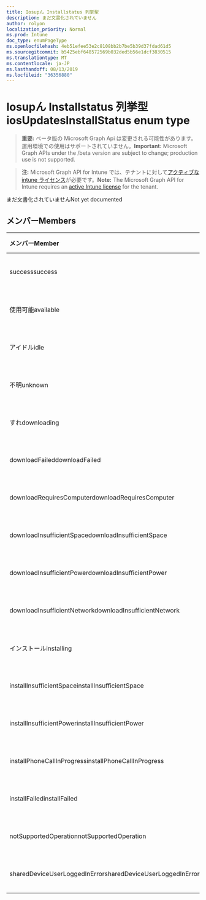 ```yaml
---
title: Iosupん Installstatus 列挙型
description: まだ文書化されていません
author: rolyon
localization_priority: Normal
ms.prod: Intune
doc_type: enumPageType
ms.openlocfilehash: 4eb51efee53e2c8108bb2b7be5b39d37fdad61d5
ms.sourcegitcommit: b5425ebf648572569b032ded5b56e1dcf3830515
ms.translationtype: MT
ms.contentlocale: ja-JP
ms.lasthandoff: 08/13/2019
ms.locfileid: "36356880"
---
```

# <a name="iosupdatesinstallstatus-enum-type"></a><span data-ttu-id="d82d3-103">Iosupん Installstatus 列挙型</span><span class="sxs-lookup"><span data-stu-id="d82d3-103">iosUpdatesInstallStatus enum type</span></span>

> <span data-ttu-id="d82d3-104">**重要:** ベータ版の Microsoft Graph Api は変更される可能性があります。運用環境での使用はサポートされていません。</span><span class="sxs-lookup"><span data-stu-id="d82d3-104">**Important:** Microsoft Graph APIs under the /beta version are subject to change; production use is not supported.</span></span>

> <span data-ttu-id="d82d3-105">**注:** Microsoft Graph API for Intune では、テナントに対して[アクティブな intune ライセンス](https://go.microsoft.com/fwlink/?linkid=839381)が必要です。</span><span class="sxs-lookup"><span data-stu-id="d82d3-105">**Note:** The Microsoft Graph API for Intune requires an [active Intune license](https://go.microsoft.com/fwlink/?linkid=839381) for the tenant.</span></span>

<span data-ttu-id="d82d3-106">まだ文書化されていません</span><span class="sxs-lookup"><span data-stu-id="d82d3-106">Not yet documented</span></span>

## <a name="members"></a><span data-ttu-id="d82d3-107">メンバー</span><span class="sxs-lookup"><span data-stu-id="d82d3-107">Members</span></span>
|<span data-ttu-id="d82d3-108">メンバー</span><span class="sxs-lookup"><span data-stu-id="d82d3-108">Member</span></span>|<span data-ttu-id="d82d3-109">値</span><span class="sxs-lookup"><span data-stu-id="d82d3-109">Value</span></span>|<span data-ttu-id="d82d3-110">説明</span><span class="sxs-lookup"><span data-stu-id="d82d3-110">Description</span></span>|
|:---|:---|:---|
|<span data-ttu-id="d82d3-111">success</span><span class="sxs-lookup"><span data-stu-id="d82d3-111">success</span></span>|<span data-ttu-id="d82d3-112">.0</span><span class="sxs-lookup"><span data-stu-id="d82d3-112">0</span></span>|<span data-ttu-id="d82d3-113">まだ文書化されていません</span><span class="sxs-lookup"><span data-stu-id="d82d3-113">Not yet documented</span></span>|
|<span data-ttu-id="d82d3-114">使用可能</span><span class="sxs-lookup"><span data-stu-id="d82d3-114">available</span></span>|<span data-ttu-id="d82d3-115">1-d</span><span class="sxs-lookup"><span data-stu-id="d82d3-115">1</span></span>|<span data-ttu-id="d82d3-116">まだ文書化されていません</span><span class="sxs-lookup"><span data-stu-id="d82d3-116">Not yet documented</span></span>|
|<span data-ttu-id="d82d3-117">アイドル</span><span class="sxs-lookup"><span data-stu-id="d82d3-117">idle</span></span>|<span data-ttu-id="d82d3-118">pbm-2</span><span class="sxs-lookup"><span data-stu-id="d82d3-118">2</span></span>|<span data-ttu-id="d82d3-119">まだ文書化されていません</span><span class="sxs-lookup"><span data-stu-id="d82d3-119">Not yet documented</span></span>|
|<span data-ttu-id="d82d3-120">不明</span><span class="sxs-lookup"><span data-stu-id="d82d3-120">unknown</span></span>|<span data-ttu-id="d82d3-121">1/3</span><span class="sxs-lookup"><span data-stu-id="d82d3-121">3</span></span>|<span data-ttu-id="d82d3-122">まだ文書化されていません</span><span class="sxs-lookup"><span data-stu-id="d82d3-122">Not yet documented</span></span>|
|<span data-ttu-id="d82d3-123">すれ</span><span class="sxs-lookup"><span data-stu-id="d82d3-123">downloading</span></span>|<span data-ttu-id="d82d3-124">-2016330712</span><span class="sxs-lookup"><span data-stu-id="d82d3-124">-2016330712</span></span>|<span data-ttu-id="d82d3-125">まだ文書化されていません</span><span class="sxs-lookup"><span data-stu-id="d82d3-125">Not yet documented</span></span>|
|<span data-ttu-id="d82d3-126">downloadFailed</span><span class="sxs-lookup"><span data-stu-id="d82d3-126">downloadFailed</span></span>|<span data-ttu-id="d82d3-127">-2016330711</span><span class="sxs-lookup"><span data-stu-id="d82d3-127">-2016330711</span></span>|<span data-ttu-id="d82d3-128">まだ文書化されていません</span><span class="sxs-lookup"><span data-stu-id="d82d3-128">Not yet documented</span></span>|
|<span data-ttu-id="d82d3-129">downloadRequiresComputer</span><span class="sxs-lookup"><span data-stu-id="d82d3-129">downloadRequiresComputer</span></span>|<span data-ttu-id="d82d3-130">-2016330710</span><span class="sxs-lookup"><span data-stu-id="d82d3-130">-2016330710</span></span>|<span data-ttu-id="d82d3-131">まだ文書化されていません</span><span class="sxs-lookup"><span data-stu-id="d82d3-131">Not yet documented</span></span>|
|<span data-ttu-id="d82d3-132">downloadInsufficientSpace</span><span class="sxs-lookup"><span data-stu-id="d82d3-132">downloadInsufficientSpace</span></span>|<span data-ttu-id="d82d3-133">-2016330709</span><span class="sxs-lookup"><span data-stu-id="d82d3-133">-2016330709</span></span>|<span data-ttu-id="d82d3-134">まだ文書化されていません</span><span class="sxs-lookup"><span data-stu-id="d82d3-134">Not yet documented</span></span>|
|<span data-ttu-id="d82d3-135">downloadInsufficientPower</span><span class="sxs-lookup"><span data-stu-id="d82d3-135">downloadInsufficientPower</span></span>|<span data-ttu-id="d82d3-136">-2016330708</span><span class="sxs-lookup"><span data-stu-id="d82d3-136">-2016330708</span></span>|<span data-ttu-id="d82d3-137">まだ文書化されていません</span><span class="sxs-lookup"><span data-stu-id="d82d3-137">Not yet documented</span></span>|
|<span data-ttu-id="d82d3-138">downloadInsufficientNetwork</span><span class="sxs-lookup"><span data-stu-id="d82d3-138">downloadInsufficientNetwork</span></span>|<span data-ttu-id="d82d3-139">-2016330707</span><span class="sxs-lookup"><span data-stu-id="d82d3-139">-2016330707</span></span>|<span data-ttu-id="d82d3-140">まだ文書化されていません</span><span class="sxs-lookup"><span data-stu-id="d82d3-140">Not yet documented</span></span>|
|<span data-ttu-id="d82d3-141">インストール</span><span class="sxs-lookup"><span data-stu-id="d82d3-141">installing</span></span>|<span data-ttu-id="d82d3-142">-2016330706</span><span class="sxs-lookup"><span data-stu-id="d82d3-142">-2016330706</span></span>|<span data-ttu-id="d82d3-143">まだ文書化されていません</span><span class="sxs-lookup"><span data-stu-id="d82d3-143">Not yet documented</span></span>|
|<span data-ttu-id="d82d3-144">installInsufficientSpace</span><span class="sxs-lookup"><span data-stu-id="d82d3-144">installInsufficientSpace</span></span>|<span data-ttu-id="d82d3-145">-2016330705</span><span class="sxs-lookup"><span data-stu-id="d82d3-145">-2016330705</span></span>|<span data-ttu-id="d82d3-146">まだ文書化されていません</span><span class="sxs-lookup"><span data-stu-id="d82d3-146">Not yet documented</span></span>|
|<span data-ttu-id="d82d3-147">installInsufficientPower</span><span class="sxs-lookup"><span data-stu-id="d82d3-147">installInsufficientPower</span></span>|<span data-ttu-id="d82d3-148">-2016330704</span><span class="sxs-lookup"><span data-stu-id="d82d3-148">-2016330704</span></span>|<span data-ttu-id="d82d3-149">まだ文書化されていません</span><span class="sxs-lookup"><span data-stu-id="d82d3-149">Not yet documented</span></span>|
|<span data-ttu-id="d82d3-150">installPhoneCallInProgress</span><span class="sxs-lookup"><span data-stu-id="d82d3-150">installPhoneCallInProgress</span></span>|<span data-ttu-id="d82d3-151">-2016330703</span><span class="sxs-lookup"><span data-stu-id="d82d3-151">-2016330703</span></span>|<span data-ttu-id="d82d3-152">まだ文書化されていません</span><span class="sxs-lookup"><span data-stu-id="d82d3-152">Not yet documented</span></span>|
|<span data-ttu-id="d82d3-153">installFailed</span><span class="sxs-lookup"><span data-stu-id="d82d3-153">installFailed</span></span>|<span data-ttu-id="d82d3-154">-2016330702</span><span class="sxs-lookup"><span data-stu-id="d82d3-154">-2016330702</span></span>|<span data-ttu-id="d82d3-155">まだ文書化されていません</span><span class="sxs-lookup"><span data-stu-id="d82d3-155">Not yet documented</span></span>|
|<span data-ttu-id="d82d3-156">notSupportedOperation</span><span class="sxs-lookup"><span data-stu-id="d82d3-156">notSupportedOperation</span></span>|<span data-ttu-id="d82d3-157">-2016330701</span><span class="sxs-lookup"><span data-stu-id="d82d3-157">-2016330701</span></span>|<span data-ttu-id="d82d3-158">まだ文書化されていません</span><span class="sxs-lookup"><span data-stu-id="d82d3-158">Not yet documented</span></span>|
|<span data-ttu-id="d82d3-159">sharedDeviceUserLoggedInError</span><span class="sxs-lookup"><span data-stu-id="d82d3-159">sharedDeviceUserLoggedInError</span></span>|<span data-ttu-id="d82d3-160">-2016330699</span><span class="sxs-lookup"><span data-stu-id="d82d3-160">-2016330699</span></span>|<span data-ttu-id="d82d3-161">まだ文書化されていません</span><span class="sxs-lookup"><span data-stu-id="d82d3-161">Not yet documented</span></span>|



